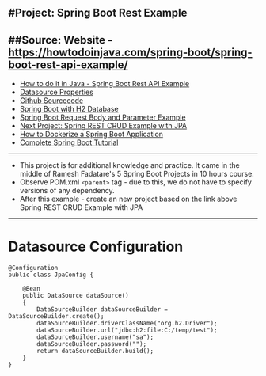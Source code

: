 #Project: Spring Boot Rest Example
---
##Source: Website - https://howtodoinjava.com/spring-boot/spring-boot-rest-api-example/
---
* [How to do it in Java - Spring Boot Rest API Example](https://howtodoinjava.com/spring-boot/spring-boot-rest-api-example/)
* [Datasource Properties](https://howtodoinjava.com/spring-boot2/datasource-configuration/)
* [Github Sourcecode](https://github.com/lokeshgupta1981/Spring-Boot3-Demos/tree/main/rest-api-crud-example)
* [Spring Boot with H2 Database](https://howtodoinjava.com/spring-boot2/h2-database-example/)
* [Spring Boot Request Body and Parameter Example](https://howtodoinjava.com/spring-rest/request-body-parameter-validation/)
* [Next Project: Spring REST CRUD Example with JPA](https://howtodoinjava.com/spring-rest/spring-rest-crud-jpa-example/)
* [How to Dockerize a Spring Boot Application](https://howtodoinjava.com/devops/dockerize-spring-boot-application/)
* [Complete Spring Boot Tutorial](https://howtodoinjava.com/series/spring-boot-tutorial/)

---

* This project is for additional knowledge and practice. It came in the middle of Ramesh Fadatare's 5 Spring Boot Projects in 10 hours course. 
* Observe POM.xml `<parent>` tag - due to this, we do not have to specify versions of any dependency.
* After this example - create an new project based on the link above Spring REST CRUD Example with JPA

---
# Datasource Configuration
```
@Configuration
public class JpaConfig {

    @Bean
    public DataSource dataSource()
    {
        DataSourceBuilder dataSourceBuilder = DataSourceBuilder.create();
        dataSourceBuilder.driverClassName("org.h2.Driver");
        dataSourceBuilder.url("jdbc:h2:file:C:/temp/test");
        dataSourceBuilder.username("sa");
        dataSourceBuilder.password("");
        return dataSourceBuilder.build();
    }
}
```
